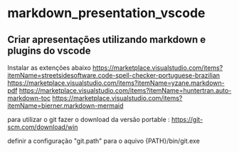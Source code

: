 # markdown_presentation_vscode

## Criar apresentações utilizando markdown e plugins do vscode

Instalar as extenções abaixo
https://marketplace.visualstudio.com/items?itemName=streetsidesoftware.code-spell-checker-portuguese-brazilian
https://marketplace.visualstudio.com/items?itemName=yzane.markdown-pdf
https://marketplace.visualstudio.com/items?itemName=huntertran.auto-markdown-toc
https://marketplace.visualstudio.com/items?itemName=bierner.markdown-mermaid


para utilizar o git fazer o download da versão portable : https://git-scm.com/download/win

definir a configuração "git.path" para o aquivo {PATH}/bin/git.exe

